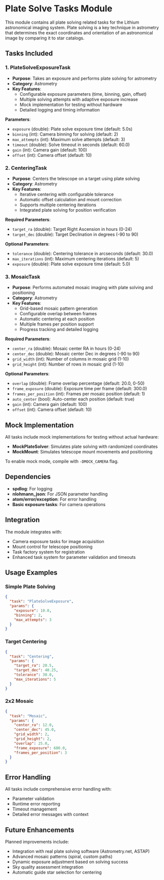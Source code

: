 # Plate Solve Tasks Module

This module contains all plate solving related tasks for the Lithium astronomical imaging system. Plate solving is a key technique in astrometry that determines the exact coordinates and orientation of an astronomical image by comparing it to star catalogs.

## Tasks Included

### 1. PlateSolveExposureTask
- **Purpose**: Takes an exposure and performs plate solving for astrometry
- **Category**: Astrometry
- **Key Features**:
  - Configurable exposure parameters (time, binning, gain, offset)
  - Multiple solving attempts with adaptive exposure increase
  - Mock implementation for testing without hardware
  - Detailed logging and timing information

**Parameters**:
- `exposure` (double): Plate solve exposure time (default: 5.0s)
- `binning` (int): Camera binning for solving (default: 2)
- `max_attempts` (int): Maximum solve attempts (default: 3)
- `timeout` (double): Solve timeout in seconds (default: 60.0)
- `gain` (int): Camera gain (default: 100)
- `offset` (int): Camera offset (default: 10)

### 2. CenteringTask
- **Purpose**: Centers the telescope on a target using plate solving
- **Category**: Astrometry
- **Key Features**:
  - Iterative centering with configurable tolerance
  - Automatic offset calculation and mount correction
  - Supports multiple centering iterations
  - Integrated plate solving for position verification

**Required Parameters**:
- `target_ra` (double): Target Right Ascension in hours (0-24)
- `target_dec` (double): Target Declination in degrees (-90 to 90)

**Optional Parameters**:
- `tolerance` (double): Centering tolerance in arcseconds (default: 30.0)
- `max_iterations` (int): Maximum centering iterations (default: 5)
- `exposure` (double): Plate solve exposure time (default: 5.0)

### 3. MosaicTask
- **Purpose**: Performs automated mosaic imaging with plate solving and positioning
- **Category**: Astrometry
- **Key Features**:
  - Grid-based mosaic pattern generation
  - Configurable overlap between frames
  - Automatic centering at each position
  - Multiple frames per position support
  - Progress tracking and detailed logging

**Required Parameters**:
- `center_ra` (double): Mosaic center RA in hours (0-24)
- `center_dec` (double): Mosaic center Dec in degrees (-90 to 90)
- `grid_width` (int): Number of columns in mosaic grid (1-10)
- `grid_height` (int): Number of rows in mosaic grid (1-10)

**Optional Parameters**:
- `overlap` (double): Frame overlap percentage (default: 20.0, 0-50)
- `frame_exposure` (double): Exposure time per frame (default: 300.0)
- `frames_per_position` (int): Frames per mosaic position (default: 1)
- `auto_center` (bool): Auto-center each position (default: true)
- `gain` (int): Camera gain (default: 100)
- `offset` (int): Camera offset (default: 10)

## Mock Implementation

All tasks include mock implementations for testing without actual hardware:

- **MockPlateSolver**: Simulates plate solving with randomized coordinates
- **MockMount**: Simulates telescope mount movements and positioning

To enable mock mode, compile with `-DMOCK_CAMERA` flag.

## Dependencies

- **spdlog**: For logging
- **nlohmann_json**: For JSON parameter handling
- **atom/error/exception**: For error handling
- **Basic exposure tasks**: For camera operations

## Integration

The module integrates with:
- Camera exposure tasks for image acquisition
- Mount control for telescope positioning
- Task factory system for registration
- Enhanced task system for parameter validation and timeouts

## Usage Examples

### Simple Plate Solving
```json
{
  "task": "PlateSolveExposure",
  "params": {
    "exposure": 10.0,
    "binning": 2,
    "max_attempts": 3
  }
}
```

### Target Centering
```json
{
  "task": "Centering",
  "params": {
    "target_ra": 20.5,
    "target_dec": 40.25,
    "tolerance": 30.0,
    "max_iterations": 5
  }
}
```

### 2x2 Mosaic
```json
{
  "task": "Mosaic",
  "params": {
    "center_ra": 12.0,
    "center_dec": 45.0,
    "grid_width": 2,
    "grid_height": 2,
    "overlap": 25.0,
    "frame_exposure": 600.0,
    "frames_per_position": 3
  }
}
```

## Error Handling

All tasks include comprehensive error handling with:
- Parameter validation
- Runtime error reporting
- Timeout management
- Detailed error messages with context

## Future Enhancements

Planned improvements include:
- Integration with real plate solving software (Astrometry.net, ASTAP)
- Advanced mosaic patterns (spiral, custom paths)
- Dynamic exposure adjustment based on solving success
- Sky quality assessment integration
- Automatic guide star selection for centering
